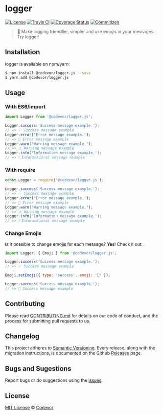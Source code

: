 # logger

[![License][license-badge]][license-url] [![Travis CI][travis-badge]][travis-url] [![Coverage Status][coverage-badge]][coverage-url] [![Commitizen][commitizen-badge]][commitizen-url]

> 💢 Make logging friendlier, simpler and use emojis in your messages. Try logger!

## Installation

logger is available on npm/yarn:

```bash
$ npm install @codevor/logger.js --save
$ yarn add @codevor/logger.js
```

## Usage

### With ES6/import

```js
import Logger from '@codevor/logger.js';

Logger.success('Success message example.');
// => ✅ Success message example
Logger.error('Error message example.');
// => 🚫 Error message example
Logger.warn('Warning message example.');
// => ⚠️ Warning message example
Logger.info('Information message example.');
// => ℹ️ Informational message example
```

### With require

```js
const Logger = require('@codevor/logger.js');

Logger.success('Success message example.');
// => ✅ Success message example
Logger.error('Error message example.');
// => 🚫 Error message example
Logger.warn('Warning message example.');
// => ⚠️ Warning message example
Logger.info('Information message example.');
// => ℹ️ Informational message example
```

### Change Emojis

Is it possible to change emojis for each message? **Yes**! Check it out:

```js
import Logger, { Emoji } from '@codevor/logger.js';

Logger.success('Success message example.');
// => ✅ Success message example

Emoji.setEmoji({ type: 'success', emoji: '🐶' });

Logger.success('Success message example.');
// => 🐶 Success message example
```

## Contributing

Please read [CONTRIBUTING.md](CONTRIBUTING.md) for details on our code of conduct, and the process for submitting pull requests to us.

## Changelog

This project adheres to [Semantic Versioning](https://semver.org/). Every release, along with the migration instructions, is documented on the Github [Releases](https://github.com/codevor/logger.js/releases) page.

## Bugs and Sugestions

Report bugs or do suggestions using the [issues](https://github.com/codevor/logger.js/issues).

## License

[MIT License](LICENSE) © [Codevor](https://github.com/codevor)

[license-badge]: https://img.shields.io/github/license/codevor/logger.js.svg
[license-url]: https://opensource.org/licenses/MIT
[coverage-badge]: https://coveralls.io/repos/github/codevor/logger.js/badge.svg?branch=master
[coverage-url]: https://coveralls.io/github/codevor/logger.js?branch=master
[travis-badge]: https://travis-ci.org/codevor/logger.js.svg?branch=master
[travis-url]: https://travis-ci.org/codevor/logger.js
[commitizen-badge]: https://img.shields.io/badge/commitizen-friendly-brightgreen.svg
[commitizen-url]: http://commitizen.github.io/cz-cli/
